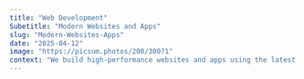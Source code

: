 ```yaml
---
title: "Web Development"
Subetitle: "Modern Websites and Apps"
slug: "Modern-Websites-Apps"
date: "2025-04-12"
image: "https://picsum.photos/200/300?1"
context: "We build high-performance websites and apps using the latest web technologies like Astro, React, and Node.js."
---
```

